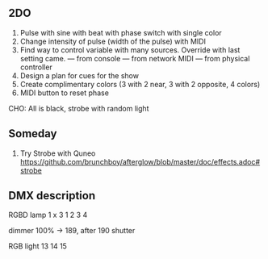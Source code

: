 ## 2DO

1. Pulse with sine with beat with phase switch with single color
1. Change intensity of pulse (width of the pulse) with MIDI
1. Find way to control variable with many sources. Override with last setting came.
— from console
— from network MIDI
— from physical controller
1. Design a plan for cues for the show
1. Create complimentary colors (3 with 2 near, 3 with 2 opposite, 4 colors)
1. MIDI button to reset phase

CHO: All is black, strobe with random light

## Someday

1. Try Strobe with Quneo https://github.com/brunchboy/afterglow/blob/master/doc/effects.adoc#strobe

## DMX description

RGBD lamp 1 x 3
1 2 3 4

dimmer 100% → 189, after 190 shutter

RGB light
13 14 15